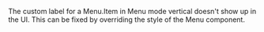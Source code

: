 The custom label for a Menu.Item in Menu mode vertical doesn't show up in the UI. This can be fixed by overriding the style of the Menu component.
